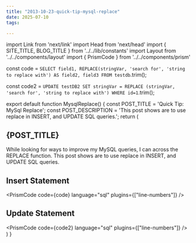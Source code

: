 ```yaml
---
title: "2013-10-23-quick-tip-mysql-replace"
date: 2025-07-10
tags:

---
```


import Link from 'next/link'
import Head from 'next/head'
import { SITE_TITLE, BLOG_TITLE } from '../../lib/constants'
import Layout from '../../components/layout'
import { PrismCode } from '../../components/prism'

const code = `
SELECT field1,
      REPLACE(stringVar, 'search for', 'string to replace with') AS field2,
      field3
FROM testdb
`.trim();

const code2 = `
UPDATE testDB2
SET stringVar = REPLACE (stringVar, 'search for', 'string to replace with')
WHERE id=1
`.trim();

export default function MysqlReplace() {
    const POST_TITLE = 'Quick Tip: MySql Replace';
    const POST_DESCRIPTION = 'This post shows are to use replace in INSERT, and UPDATE SQL queries.';
    return (
        <Layout>
            <Head>
                <title>{POST_TITLE} - {SITE_TITLE}</title>
                <meta name="description" content={POST_DESCRIPTION} />
            </Head>
            <section aria-labelledby="main-content">
                <h1 id="main-content">{POST_TITLE}</h1>
                <p>While looking for ways to improve my MySQL queries, I can across the REPLACE function. This post shows are to use replace in INSERT, and UPDATE SQL queries.</p>
                <h2>Insert Statement</h2>
                <PrismCode
                    code={code}
                    language="sql"
                    plugins={["line-numbers"]}
                />
                <h2>Update Statement</h2>
                <PrismCode
                    code={code2}
                    language="sql"
                    plugins={["line-numbers"]}
                />
            </section>
        </Layout>
    )
}
